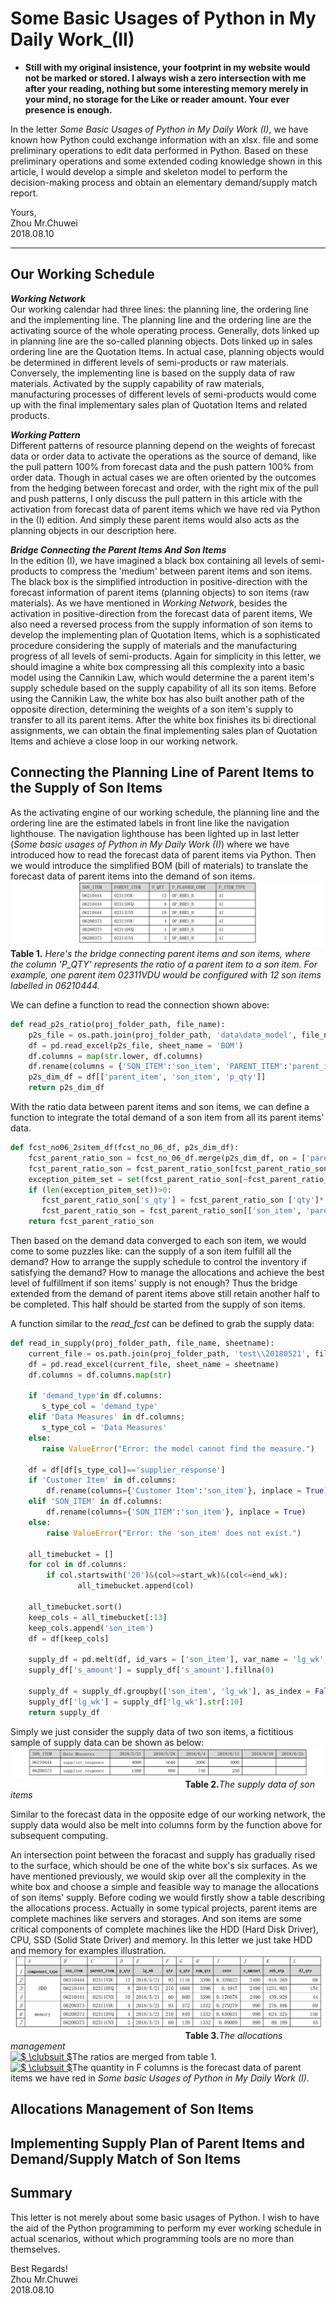 # Some Basic Usages of Python in My Daily Work_(II)         
        
        
- **Still with my original insistence, your footprint in my website would not be marked or stored. I always wish a zero intersection with me after your reading, nothing but some interesting memory merely in your mind, no storage for the Like or reader amount. Your ever presence is enough.**           

In the letter _Some Basic Usages of Python in My Daily Work (I)_, we have known how Python could exchange information with an xlsx. file and some preliminary operations to edit data performed in Python. Based on these preliminary operations and some extended coding knowledge shown in this article, I would develop a simple and skeleton model to perform the decision-making process and obtain an elementary demand/supply match report.        
            
Yours,            
Zhou Mr.Chuwei            
2018.08.10

------------------------------           
           
## Our Working Schedule          
**_Working Network_**           
Our working calendar had three lines: the planning line, the ordering line and the implementing line. The planning line and the ordering line are the activating source of the whole operating process. Generally, dots linked up in planning line are the so-called planning objects. Dots linked up in sales ordering line are the Quotation Items. In actual case, planning objects would be determined in different levels of semi-products or raw materials. Conversely, the implementing line is based on the supply data of raw materials. Activated by the supply capability of raw materials, manufacturing processes of different levels of semi-products would come up with the final implementary sales plan of Quotation Items and related products.                 
         
                  
**_Working Pattern_**          
Different patterns of resource planning depend on the weights of forecast data or order data to activate the operations as the source of demand, like the pull pattern 100% from forecast data and the push pattern 100% from order data. Though in actual cases we are often oriented by the outcomes from the hedging between forecast and order, with the right mix of the pull and push patterns, I only discuss the pull pattern in this article with the activation from forecast data of parent items which we have red via Python in the (I) edition. And simply these parent items would also acts as the planning objects in our description here.           
        
        
**_Bridge Connecting the Parent Items And Son Items_**            
In the edition (I), we have imagined a black box containing all levels of semi-products to compress the 'medium' between parent items and son items. The black box is the simplified introduction in positive-direction with the forecast information of parent items (planning objects) to son items (raw materials). As we have mentioned in _Working Network_, besides the activation in positive-direction from the forecast data of parent items, We also need a reversed process from the supply information of son items to develop the implementing plan of Quotation Items, which is a sophisticated procedure considering the supply of materials and the manufacturing progress of all levels of semi-products. Again for simplicity in this letter, we should imagine a white box compressing all this complexity into a basic model using the Cannikin Law, which would determine the a parent item's supply schedule based on the supply capability of all its son items. Before using the Cannikin Law, the white box has also built another path of the opposite direction,  determining the weights of a son item's supply to transfer to all its parent items. After the white box finishes its bi directional assignments, we can obtain the final implementing sales plan of Quotation Items and achieve a close loop in our working network.        
          
          
## Connecting the Planning Line of Parent Items to the Supply of Son Items        
As the activating engine of our working schedule, the planning line and the ordering line are the estimated labels in front line like the navigation lighthouse. The navigation lighthouse has been lighted up in last letter (_Some basic usages of Python in My Daily Work (I)_) where we have introduced how to read the forecast data of parent items via Python. Then we would introduce the simplified BOM (bill of materials) to translate the forecast data of parent items into the demand of son items.               
![BOM](https://github.com/zhouchw5/Python_excel.github.io/blob/Python/BOM.jpg)                
**Table 1.** _Here's the bridge connecting parent items and son items, where the column 'P_QTY' represents the ratio of a parent item to a son item. For example, one parent item 02311VDU would be configured with 12 son items labelled in 06210444._               
           
We can define a function to read the connection shown above:            
``` python     
def read_p2s_ratio(proj_folder_path, file_name):     
    p2s_file = os.path.join(proj_folder_path, 'data\data_model', file_name)    
    df = pd.read_excel(p2s_file, sheet_name = 'BOM')
    df.columns = map(str.lower, df.columns)      
    df.rename(columns = {'SON_ITEM':'son_item', 'PARENT_ITEM':'parent_item', 'P_QTY':'p_qty'}, inplace = True)
    p2s_dim_df = df[['parent_item', 'son_item', 'p_qty']]
    return p2s_dim_df   
```       
          
With the ratio data between parent items and son items, we can define a function to integrate the total demand of a son item from all its parent items' data.            
``` python      
def fcst_no06_2sitem_df(fcst_no_06_df, p2s_dim_df):       
    fcst_parent_ratio_son = fcst_no_06_df.merge(p2s_dim_df, on = ['parent_item'], how = 'left')
    fcst_parent_ratio_son = fcst_parent_ratio_son[fcst_parent_ratio_son['son_item'].notnull()]
    exception_pitem_set = set(fcst_parent_ratio_son[~fcst_parent_ratio_son['son_item'].notnull()]['parent_item']) 
    if (len(exception_pitem_set))>0:
       fcst_parent_ratio_son['s_qty'] = fcst_parent_ratio_son ['qty']* fcst_parent_ratio_son ['p_qty']
       fcst_parent_ratio_son = fcst_parent_ratio_son[['son_item', 'parent_item', 'lg_wk', 's_qty']]
    return fcst_parent_ratio_son   
```
         
Then based on the demand data converged to each son item, we would come to some puzzles like: can the supply of a son item fulfill all the demand? How to arrange the supply schedule to control the inventory if satisfying the demand? How to manage the allocations and achieve the best level of fulfillment if son items' supply is not enough? Thus the bridge extended from the demand of parent items above still retain another half to be completed. This half should be started from the supply of son items.        
            
A function similar to the _read_fcst_ can be defined to grab the supply data:       

``` python        
def read_in_supply(proj_folder_path, file_name, sheetname):    
    current_file = os.path.join(proj_folder_path, 'test\\20180521', file_name)
    df = pd.read_excel(current_file, sheet_name = sheetname)
    df.columns = df.columns.map(str)       
 
    if 'demand_type'in df.columns:
       s_type_col = 'demand_type'
    elif 'Data Measures' in df.columns:
       s_type_col = 'Data Measures'    
    else:
       raise ValueError("Error: the model cannot find the measure.")
    
    df = df[df[s_type_col]=='supplier_response']
    if 'Customer Item' in df.columns:
        df.rename(columns={'Customer Item':'son_item'}, inplace = True)
    elif 'SON_ITEM' in df.columns:
        df.rename(columns={'SON_ITEM':'son_item'}, inplace = True)
    else:
        raise ValueError("Error: the 'son_item' does not exist.")

    all_timebucket = []
    for col in df.columns:
        if col.startswith('20')&(col>=start_wk)&(col<=end_wk):
               all_timebucket.append(col)

    all_timebucket.sort()
    keep_cols = all_timebucket[:13]
    keep_cols.append('son_item')
    df = df[keep_cols]
    
    supply_df = pd.melt(df, id_vars = ['son_item'], var_name = 'lg_wk', value_name = 's_amount')
    supply_df['s_amount'] = supply_df['s_amount'].fillna(0)

    supply_df = supply_df.groupby(['son_item', 'lg_wk'], as_index = False)['s_amount'].sum()
    supply_df['lg_wk'] = supply_df['lg_wk'].str[:10]
    return supply_df
```
       
Simply we just consider the supply data of two son items, a fictitious sample of supply data can be shown as below:          
![supply of son items](https://github.com/zhouchw5/Python_excel.github.io/blob/Python/supply%20of%20son%20items.png) 
&nbsp; &nbsp; &nbsp; &nbsp; &nbsp; &nbsp; &nbsp; &nbsp; &nbsp; &nbsp; &nbsp; &nbsp; &nbsp; &nbsp; &nbsp; &nbsp; &nbsp; &nbsp; &nbsp; &nbsp; &nbsp; &nbsp; &nbsp; &nbsp; &nbsp; &nbsp; &nbsp; &nbsp; &nbsp; &nbsp; &nbsp; &nbsp; &nbsp; &nbsp; &nbsp; &nbsp;**Table 2.**_The supply data of son items_          

Similar to the forecast data in the opposite edge of our working network, the supply data would also be melt into columns form by the function above for subsequent computing.        
           
An intersection point between the foracast and supply has gradually rised to the surface, which should be one of the white box's six surfaces. As we have mentioned previously, we would skip over all the complexity in the white box and choose a simple and feasible way to manage the allocations of son items' supply. Before coding we would firstly show a table describing the allocations process. Actually in some typical projects, parent items are complete machines like servers and storages. And son items are some critical components of complete machines like the HDD (Hard Disk Driver), CPU, SSD (Solid State Driver) and memory. In this letter we just take HDD and memory for examples illustration.                
![allocations management](https://github.com/zhouchw5/Python_excel.github.io/blob/Python/allocations%20management.png)        
&nbsp; &nbsp; &nbsp; &nbsp; &nbsp; &nbsp; &nbsp; &nbsp; &nbsp; &nbsp; &nbsp; &nbsp; &nbsp; &nbsp; &nbsp; &nbsp; &nbsp; &nbsp; &nbsp; &nbsp; &nbsp; &nbsp; &nbsp; &nbsp; &nbsp; &nbsp; &nbsp; &nbsp; &nbsp; &nbsp; &nbsp; &nbsp; &nbsp; &nbsp; &nbsp; &nbsp;**Table 3.**_The allocations management_            
<a href="https://www.codecogs.com/eqnedit.php?latex=$&space;\clubsuit&space;$" target="_blank"><img src="https://latex.codecogs.com/gif.latex?$&space;\clubsuit&space;$" title="$ \clubsuit $" /></a>The ratios are merged from table 1.      
<a href="https://www.codecogs.com/eqnedit.php?latex=$&space;\clubsuit&space;$" target="_blank"><img src="https://latex.codecogs.com/gif.latex?$&space;\clubsuit&space;$" title="$ \clubsuit $" /></a>The quantity in F columns is the forecast data of parent items we have red in _Some basic Usages of Python in My Daily Work (I)_.            




       
       
          
               
            



## Allocations Management of Son Items         

      
## Implementing Supply Plan of Parent Items and Demand/Supply Match of Son Items           

       
       
          
              
## Summary         
This letter is not merely about some basic usages of Python. I wish to have the aid of the Python programming to perform my ever working schedule in actual scenarios, without which programming tools are no more than themselves.          

         
         
Best Regards!          
Zhou Mr.Chuwei         
2018.08.10           


    



















